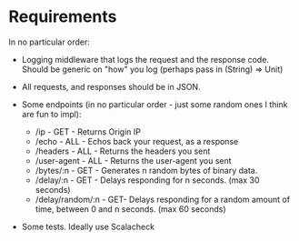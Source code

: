 # Requirements

In no particular order:

- Logging middleware that logs the request and the response code. Should be generic on "how" you log (perhaps pass in 
(String) => Unit)
- All requests, and responses should be in JSON. 
- Some endpoints (in no particular order - just some random ones I think are fun to impl):

  - /ip - GET - Returns Origin IP
  - /echo - ALL - Echos back your request, as a response
  - /headers - ALL - Returns the headers you sent
  - /user-agent - ALL - Returns the user-agent you sent
  - /bytes/:n - GET - Generates n random bytes of binary data.
  - /delay/:n - GET - Delays responding for n seconds. (max 30 seconds)
  - /delay/random/:n - GET- Delays responding for a random amount of time, between 0 and n seconds. (max 60 seconds)
  
- Some tests. Ideally use Scalacheck

